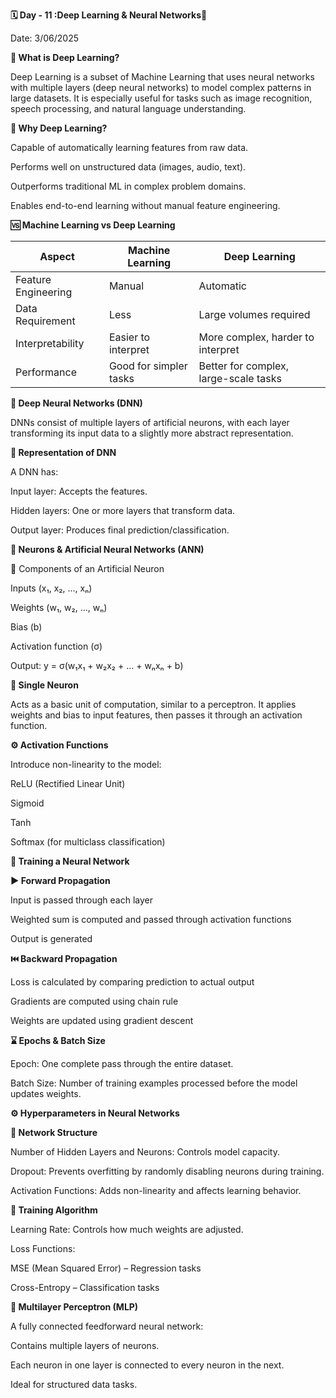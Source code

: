 **🗓 Day - 11 :Deep Learning & Neural Networks🚀**

Date: 3/06/2025

**📌 What is Deep Learning?**

Deep Learning is a subset of Machine Learning that uses neural networks with multiple layers (deep neural networks) to model complex patterns in large datasets. It is especially useful for tasks such as image recognition, speech processing, and natural language understanding.

**🤔 Why Deep Learning?**

Capable of automatically learning features from raw data.

Performs well on unstructured data (images, audio, text).

Outperforms traditional ML in complex problem domains.

Enables end-to-end learning without manual feature engineering.

**🆚 Machine Learning vs Deep Learning**

| Aspect              | Machine Learning       | Deep Learning                         |
| ------------------- | ---------------------- | ------------------------------------- |
| Feature Engineering | Manual                 | Automatic                             |
| Data Requirement    | Less                   | Large volumes required                |
| Interpretability    | Easier to interpret    | More complex, harder to interpret     |
| Performance         | Good for simpler tasks | Better for complex, large-scale tasks |


**🧩 Deep Neural Networks (DNN)**

DNNs consist of multiple layers of artificial neurons, with each layer transforming its input data to a slightly more abstract representation.

**🧱 Representation of DNN**

A DNN has:

Input layer: Accepts the features.

Hidden layers: One or more layers that transform data.

Output layer: Produces final prediction/classification.

**🧠 Neurons & Artificial Neural Networks (ANN)**

🧬 Components of an Artificial Neuron

Inputs (x₁, x₂, ..., xₙ)

Weights (w₁, w₂, ..., wₙ)

Bias (b)

Activation function (σ)

Output: y = σ(w₁x₁ + w₂x₂ + ... + wₙxₙ + b)

**🔹 Single Neuron**

Acts as a basic unit of computation, similar to a perceptron. It applies weights and bias to input features, then passes it through an activation function.

**⚙️ Activation Functions**

Introduce non-linearity to the model:

ReLU (Rectified Linear Unit)

Sigmoid

Tanh

Softmax (for multiclass classification)

**🔁 Training a Neural Network**

**▶️ Forward Propagation**

Input is passed through each layer

Weighted sum is computed and passed through activation functions

Output is generated

**⏮️ Backward Propagation**

Loss is calculated by comparing prediction to actual output

Gradients are computed using chain rule

Weights are updated using gradient descent

**⌛ Epochs & Batch Size**

Epoch: One complete pass through the entire dataset.

Batch Size: Number of training examples processed before the model updates weights.

**⚙️ Hyperparameters in Neural Networks**

**🔧 Network Structure**

Number of Hidden Layers and Neurons: Controls model capacity.

Dropout: Prevents overfitting by randomly disabling neurons during training.

Activation Functions: Adds non-linearity and affects learning behavior.

**🧪 Training Algorithm**

Learning Rate: Controls how much weights are adjusted.

Loss Functions:

MSE (Mean Squared Error) – Regression tasks

Cross-Entropy – Classification tasks

**🔄 Multilayer Perceptron (MLP)**

A fully connected feedforward neural network:

Contains multiple layers of neurons.

Each neuron in one layer is connected to every neuron in the next.

Ideal for structured data tasks.

